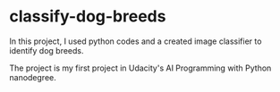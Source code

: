 # classify-dog-breeds

In this project, I used python codes and a created image classifier to identify dog breeds. 

The project is my first project in Udacity's AI Programming with Python nanodegree.
